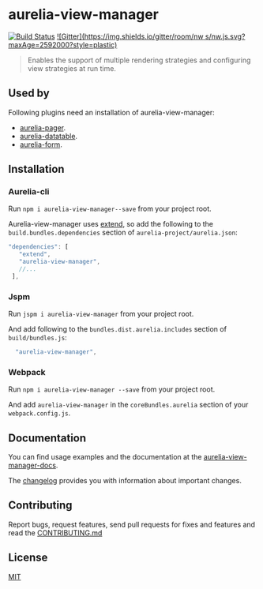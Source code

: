 # aurelia-view-manager

[![Build Status](https://travis-ci.org/SpoonX/aurelia-view-manager.svg?branch=master)](https://travis-ci.org/SpoonX/aurelia-view-manager)
[![Gitter](https://img.shields.io/gitter/room/nw
s/nw.js.svg?maxAge=2592000?style=plastic)](https://gitter.im/SpoonX/Dev)

> Enables the support of multiple rendering strategies and configuring view
> strategies at run time.

## Used by

Following plugins need an installation of aurelia-view-manager:

* [aurelia-pager](https://www.npmjs.com/package/aurelia-pager).
* [aurelia-datatable](https://www.npmjs.com/package/aurelia-datatable).
* [aurelia-form](https://www.npmjs.com/package/aurelia-form).

## Installation

### Aurelia-cli

Run `npm i aurelia-view-manager--save` from your project root.

Aurelia-view-manager uses [extend](https://www.npmjs.com/package/extend), so add the following to the `build.bundles.dependencies` section of `aurelia-project/aurelia.json`:

```js
"dependencies": [
   "extend",
   "aurelia-view-manager",
   //...
 ],
```

### Jspm

Run `jspm i aurelia-view-manager` from your project root.

And add following to the `bundles.dist.aurelia.includes` section of `build/bundles.js`:

```js
  "aurelia-view-manager",
```

### Webpack

Run `npm i aurelia-view-manager --save` from your project root.

And add `aurelia-view-manager` in the `coreBundles.aurelia` section of your `webpack.config.js`.

## Documentation

You can find usage examples and the documentation at the [aurelia-view-manager-docs](http://aurelia-view-manager.spoonx.org/).

The [changelog](doc/changelog.md) provides you with information about important changes.

## Contributing

Report bugs, request features, send pull requests for fixes and features and
read the [CONTRIBUTING.md](./CONTRIBUTING.md)

## License

[MIT](./LICENSE)
